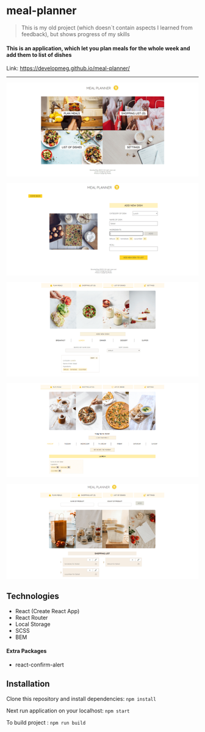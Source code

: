 # meal-planner

> This is my old project (which doesn`t contain aspects I learned from feedback), but shows progress of my skills

#### This is an application, which let you plan meals for the whole week and add them to list of dishes

Link: https://developmeg.github.io/meal-planner/

---

![screen home page](./public/screens/screen1.png)

![screen add dish](./public/screens/screen2.png)

![screen list dishes page](./public/screens/screen3.png)

![screen plan meals page](./public/screens/screen4.png)

![screen shopping list page](./public/screens/screen5.png)

## Technologies

- React (Create React App)
- React Router
- Local Storage
- SCSS
- BEM

#### Extra Packages

- react-confirm-alert

## Installation

Clone this repository and install dependencies: `npm install`

Next run application on your localhost: `npm start`

To build project : `npm run build`
